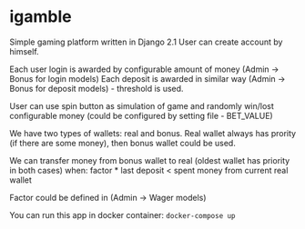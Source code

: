 # igamble

Simple gaming platform written in Django 2.1
User can create account by himself.

Each user login is awarded by configurable amount of money (Admin -> Bonus for login models)
Each deposit is awarded in similar way (Admin -> Bonus for deposit models) - threshold is used.

User can use spin button as simulation of game and randomly win/lost configurable money 
(could be configured by setting file - BET_VALUE)

We have two types of wallets: real and bonus.
Real wallet always has prority (if there are some money), then bonus wallet could be used.

We can transfer money from bonus wallet to real (oldest wallet has priority in both cases) when:
factor * last deposit < spent money from  current real wallet

Factor could be defined in (Admin -> Wager models)

You can run this app in docker container: `docker-compose up`
  